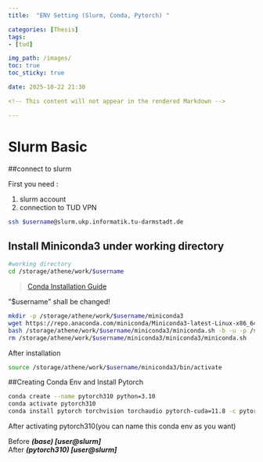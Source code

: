 ```yaml
---
title:  "ENV Setting (Slurm, Conda, Pytorch) "

categories: [Thesis]
tags:
- [tud]

img_path: /images/
toc: true
toc_sticky: true

date: 2025-10-22 21:30

<!-- This content will not appear in the rendered Markdown -->

---
```


# Slurm Basic

##connect to slurm

First you need :
1. slurm account 
2. connection to TUD VPN

```bash
ssh $username@slurm.ukp.informatik.tu-darmstadt.de
```


## Install Miniconda3 under working directory
```bash
#working directory 
cd /storage/athene/work/$username
```

> [Conda Installation Guide](https://www.anaconda.com/docs/getting-started/miniconda/install) <br>

"$username" shall be changed!
```bash
mkdir -p /storage/athene/work/$username/miniconda3
wget https://repo.anaconda.com/miniconda/Miniconda3-latest-Linux-x86_64.sh -O /storage/athene/work/$username/miniconda3/miniconda.sh
bash /storage/athene/work/$username/miniconda3/miniconda.sh -b -u -p /storage/athene/work/$username/miniconda3/miniconda3
rm /storage/athene/work/$username/miniconda3/miniconda3/miniconda.sh
```
After installation 
```bash
source /storage/athene/work/$username/miniconda3/bin/activate
```

##Creating Conda Env and Install Pytorch
```bash
conda create --name pytorch310 python=3.10
conda activate pytorch310
conda install pytorch torchvision torchaudio pytorch-cuda=11.8 -c pytorch -c nvidia
```
After activating pytorch310(you can name this conda env as you want) 

Before __*(base) [user@slurm]*__  
After  *__(pytorch310) [user@slurm]__*


